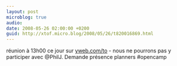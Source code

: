 ```yaml
---
layout: post
microblog: true
audio: 
date: 2008-05-26 02:00:00 +0200
guid: http://xtof.micro.blog/2008/05/26/t820016869.html
---
```

réunion à 13h00 ce jour sur [yweb.com/to](http://yweb.com/to) - nous ne pourrons pas y participer avec @PhilJ. Demande présence planners #opencamp
